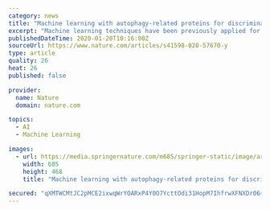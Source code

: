 ```yaml
---
category: news
title: "Machine learning with autophagy-related proteins for discriminating renal cell carcinoma subtypes"
excerpt: "Machine learning techniques have been previously applied for classification of tumors based largely on morphological features of tumor cells recognized in H&E images. Here, we tested the possibility of using numeric data acquired from software-based quantification of certain marker proteins, i.e. key autophagy proteins (ATGs), obtained from ..."
publishedDateTime: 2020-01-20T10:16:00Z
sourceUrl: https://www.nature.com/articles/s41598-020-57670-y
type: article
quality: 26
heat: 26
published: false

provider:
  name: Nature
  domain: nature.com

topics:
  - AI
  - Machine Learning

images:
  - url: https://media.springernature.com/m685/springer-static/image/art%3A10.1038%2Fs41598-020-57670-y/MediaObjects/41598_2020_57670_Fig1_HTML.png
    width: 685
    height: 468
    title: "Machine learning with autophagy-related proteins for discriminating renal cell carcinoma subtypes"

secured: "qXMTWCMtJC2pMCE2ixwqWrYOARxP4Y0O7YcttOdi31HopM7IhfrwXFNXDr06+uX8Q6oway48Npy1W39Y9RiAF2/nQ7F1Bg65fYs6bV573gv7VQ088qdxt9ZkOPdIHP8NUHLqbowxo0i6COM0HSmW+aWldOPi3JsesJWu//hhlp+PLHV+mIpNjBorNQShpP6KtCIrOQPbQVRmVMIepX8wdwnoe/ECMjVWtfvQ0YTllr7LH73dF078bP2wjbYldtpwL+K7TU9gGsHh1RiK61Yh4qG6PX4N0zMo3wvRpNaezlPHVjZcVebMjJHVlp4CI8YMvmpMuDXRzYftPKtkz4Qu+kUlHViQZkEpelE/iP5OsMJ84P/GP5NoTySTq8mvqpGTeTXAa+JADvkP3zNkG29v6Hu6yc2tsVVF+8rsQsxT244UYWKH27XKkozeXsEfLrayXA+nQVRxbIp8ToQekgPH8g==;JbK4dnQ6Xz/6LvrB7c+ZOw=="
---
```


